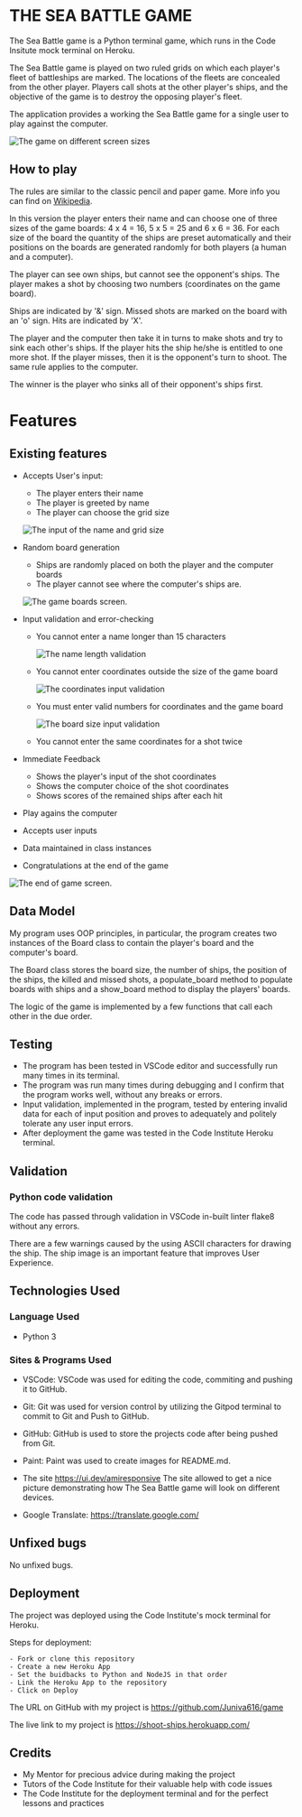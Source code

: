 # THE SEA BATTLE GAME

The Sea Battle game is a Python terminal game, which runs in the Code Insitute mock terminal on Heroku.

The Sea Battle game is played on two ruled grids on which each player's fleet of battleships are marked. The locations of the fleets are concealed from the other player. Players call shots at the other player's ships, and the objective of the game is to destroy the opposing player's fleet.

The application provides a working the Sea Battle game for a single user to play against the computer.

 ![The game on different screen sizes](https://github.com/Juniva616/game/blob/main/readme-files/md-screens.png)

## How to play

The rules are similar to the classic pencil and paper game. More info you can find on [Wikipedia](https://en.wikipedia.org/wiki/Battleship_(game)).

In this version the player enters their name and can choose one of three sizes of the game boards: 4 x 4 = 16, 5 x 5 = 25 and 6 x 6 = 36.
For each size of the board the quantity of the ships are preset automatically and their positions on the boards are generated randomly for both players
(a human and a computer).

The player can see own ships, but cannot see  the opponent's ships. The player makes a shot by choosing two numbers (coordinates on the game board). 

Ships are indicated by '&' sign.  Missed shots are marked on the board with an 'o' sign. Hits are indicated by 'X'.

The player and the computer then take it in turns to make shots and try to sink each other's ships. If the player hits the ship he/she is entitled to one more shot. If the player misses, then it is the opponent's turn to shoot. The same rule applies to the computer.

The winner is the player who sinks all of their opponent's ships first.
 
 
# Features


## Existing features
- Accepts User's input: 
    - The player enters their name
    - The player is greeted by name
    - The player can choose the grid size
   
    ![The input of the name and grid size ](https://github.com/Juniva616/game/blob/main/readme-files/md-maria16.png)    

- Random board generation
    - Ships are randomly placed on both the player and the computer boards
    - The player cannot see where the computer's ships are.

    ![The game boards screen. ](https://github.com/Juniva616/game/blob/main/readme-files/md-shot.png)  

- Input validation and error-checking
    - You cannot enter a name longer than 15 characters   

        ![The name length validation](https://github.com/Juniva616/game/blob/main/readme-files/md-longname.png) 

    - You cannot enter coordinates outside the size of the game board 
     
         ![The coordinates input validation](https://github.com/Juniva616/game/blob/main/readme-files/md-coord.png)  

     - You must enter valid numbers for coordinates and the game board

         ![The board size input validation](https://github.com/Juniva616/game/blob/main/readme-files/md-invaliddata.png)  


    - You cannot enter the same coordinates for a shot twice      

- Immediate Feedback 
    - Shows the player's input of the shot coordinates 
    - Shows the computer choice of the shot coordinates
    - Shows scores of the remained ships after each hit

- Play agains the computer
- Accepts user inputs
- Data maintained in  class instances
- Congratulations at the end of the game

 ![The end of game screen. ](https://github.com/Juniva616/game/blob/main/readme-files/md-gameover.png)  
 

## Data Model

My program uses OOP principles, in particular, the program creates two instances of the Board class to contain the player's board and the computer's board.

The Board class stores the board size,  the number of ships, the position of the ships, the killed and missed shots, a populate_board method to populate boards with ships and a show_board method to display the players' boards.

The logic of the game is implemented by a few functions that call each other in the due order.

## Testing

- The program has been tested in VSCode editor and successfully run many times in its terminal.
- The program was run many times during debugging and I confirm that the program works well, without any breaks or errors.
- Input validation, implemented in the program, tested by entering invalid data for each of input position and proves to adequately and politely tolerate any user input errors.
- After deployment the game was tested in the Code Institute Heroku terminal.

## Validation
### Python code validation

The code has passed through validation in VSCode in-built linter flake8 without any errors.

There are a few warnings caused by the using ASCII characters for drawing the ship. The ship image is an important feature that improves User Experience. 
 

## Technologies Used

### Language Used
- Python 3

### Sites & Programs Used

- VSCode:
VSCode was used for editing the code, commiting and pushing it to GitHub.

- Git:
Git was used for version control by utilizing the Gitpod terminal to commit to Git and Push to GitHub.

- GitHub:
GitHub is used to store the projects code after being pushed from Git.

- Paint:
Paint was used to create images for README.md.

- The site https://ui.dev/amiresponsive
The site allowed to get a nice picture demonstrating how The Sea Battle game will look on different devices.

- Google Translate:
https://translate.google.com/

 
## Unfixed bugs

No unfixed bugs.

## Deployment

The project was deployed using the Code Institute's mock terminal for Heroku.

Steps for deployment:

    - Fork or clone this repository
    - Create a new Heroku App
    - Set the buidbacks to Python and NodeJS in that order
    - Link the Heroku App to the repository
    - Click on Deploy

The URL on GitHub with my project is https://github.com/Juniva616/game

The live link to my project is https://shoot-ships.herokuapp.com/

## Credits
- My Mentor for precious advice during making the project
- Tutors of the Code Institute for their valuable help with code issues
- The Code Institute for the deployment terminal and for the perfect lessons and practices
